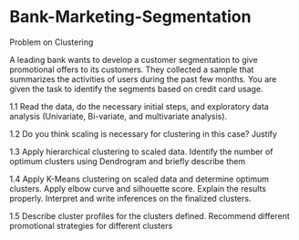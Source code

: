 # Bank-Marketing-Segmentation
Problem on Clustering

A leading bank wants to develop a customer segmentation to give promotional offers to its customers. They collected a sample that summarizes the activities of users during the past few months. You are given the task to identify the segments based on credit card usage.

1.1 Read the data, do the necessary initial steps, and exploratory data analysis (Univariate, Bi-variate, and multivariate analysis).

1.2  Do you think scaling is necessary for clustering in this case? Justify

1.3 Apply hierarchical clustering to scaled data. Identify the number of optimum clusters using Dendrogram and briefly describe them

1.4 Apply K-Means clustering on scaled data and determine optimum clusters. Apply elbow curve and silhouette score. Explain the results properly. Interpret and write inferences on the finalized clusters.

1.5 Describe cluster profiles for the clusters defined. Recommend different promotional strategies for different clusters
